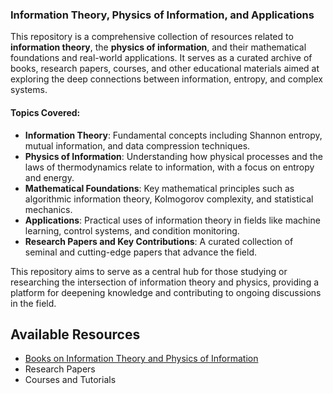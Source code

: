 
### **Information Theory, Physics of Information, and Applications**

This repository is a comprehensive collection of resources related to **information theory**, the **physics of information**, and their mathematical foundations and real-world applications. It serves as a curated archive of books, research papers, courses, and other educational materials aimed at exploring the deep connections between information, entropy, and complex systems.

#### **Topics Covered**:
- **Information Theory**: Fundamental concepts including Shannon entropy, mutual information, and data compression techniques.
- **Physics of Information**: Understanding how physical processes and the laws of thermodynamics relate to information, with a focus on entropy and energy.
- **Mathematical Foundations**: Key mathematical principles such as algorithmic information theory, Kolmogorov complexity, and statistical mechanics.
- **Applications**: Practical uses of information theory in fields like machine learning, control systems, and condition monitoring.
- **Research Papers and Key Contributions**: A curated collection of seminal and cutting-edge papers that advance the field.

This repository aims to serve as a central hub for those studying or researching the intersection of information theory and physics, providing a platform for deepening knowledge and contributing to ongoing discussions in the field.

## Available Resources

- [Books on Information Theory and Physics of Information](books.md)
- Research Papers
- Courses and Tutorials
